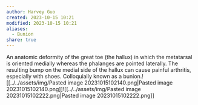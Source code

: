 ```yaml
---
author: Harvey Guo
created: 2023-10-15 10:21
modified: 2023-10-15 10:21
aliases:
  - Bunion
share: true
---
```


An anatomic deformity of the great toe (the hallux) in which the metatarsal is oriented medially whereas the phalanges are pointed laterally. The resulting bump on the medial side of the hallux can cause painful arthritis, especially with shoes. Colloquially known as a bunion.![[../../assets/img/Pasted image 20231015102140.png|Pasted image 20231015102140.png]]![[../../assets/img/Pasted image 20231015102222.png|Pasted image 20231015102222.png]]
